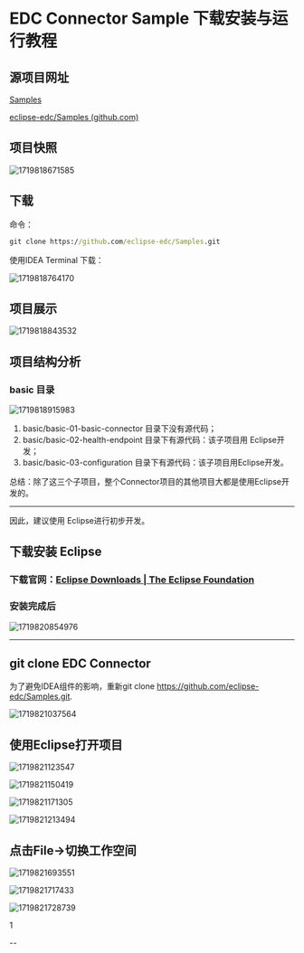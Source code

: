 # EDC Connector Sample 下载安装与运行教程

## 源项目网址

[Samples](https://github.com/eclipse-edc/Samples)

[eclipse-edc/Samples (github.com)](https://github.com/eclipse-edc/Samples)

## 项目快照

![1719818671585](images/C2-starUp-Connector-Sample/1719818671585.png)

## 下载

命令：

```cmd
git clone https://github.com/eclipse-edc/Samples.git
```

使用IDEA Terminal 下载：

![1719818764170](images/C2-starUp-Connector-Sample/1719818764170.png)

## 项目展示

![1719818843532](images/C2-starUp-Connector-Sample/1719818843532.png)

## 项目结构分析

### basic 目录

![1719818915983](images/C2-starUp-Connector-Sample/1719818915983.png)

1. basic/basic-01-basic-connector 目录下没有源代码；
2. basic/basic-02-health-endpoint 目录下有源代码：该子项目用 Eclipse开发；
3. basic/basic-03-configuration 目录下有源代码：该子项目用Eclipse开发。

总结：除了这三个子项目，整个Connector项目的其他项目大都是使用Eclipse开发的。

---

因此，建议使用 Eclipse进行初步开发。

## 下载安装 Eclipse

### 下载官网：[Eclipse Downloads | The Eclipse Foundation](https://www.eclipse.org/downloads/)

### 安装完成后

![1719820854976](images/C2-starUp-Connector-Sample/1719820854976.png)

---

## git clone EDC Connector

为了避免IDEA组件的影响，重新git clone https://github.com/eclipse-edc/Samples.git.

![1719821037564](images/C2-starUp-Connector-Sample/1719821037564.png)

## 使用Eclipse打开项目

![1719821123547](images/C2-starUp-Connector-Sample/1719821123547.png)

![1719821150419](images/C2-starUp-Connector-Sample/1719821150419.png)

![1719821171305](images/C2-starUp-Connector-Sample/1719821171305.png)

![1719821213494](images/C2-starUp-Connector-Sample/1719821213494.png)

## 点击File->切换工作空间

![1719821693551](images/C2-starUp-Connector-Sample/1719821693551.png)

![1719821717433](images/C2-starUp-Connector-Sample/1719821717433.png)

![1719821728739](images/C2-starUp-Connector-Sample/1719821728739.png)











































































1























--
